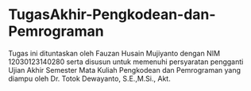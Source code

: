 # TugasAkhir-Pengkodean-dan-Pemrograman
Tugas ini dituntaskan oleh Fauzan Husain Mujiyanto dengan NIM 12030123140280 serta disusun untuk memenuhi persyaratan pengganti Ujian Akhir Semester Mata Kuliah Pengkodean dan Pemrograman yang diampu oleh Dr. Totok Dewayanto, S.E.,M.Si., Akt.
